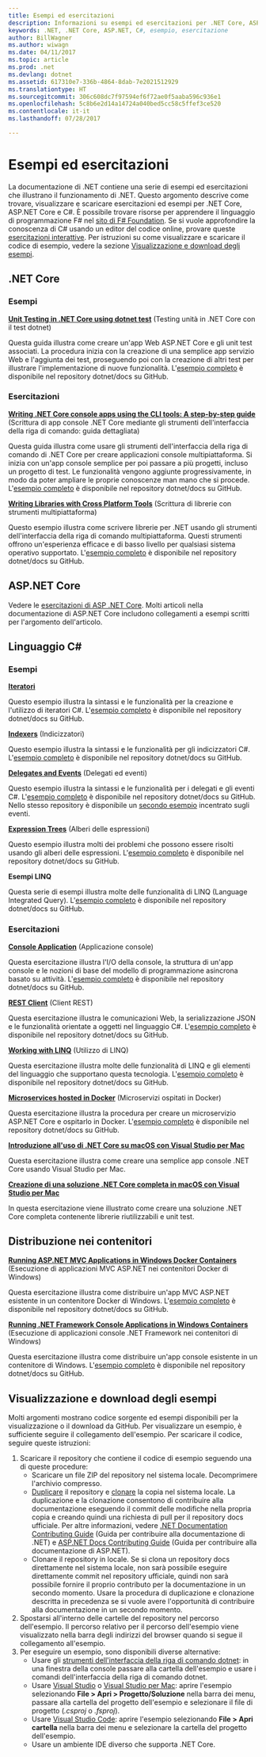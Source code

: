 ```yaml
---
title: Esempi ed esercitazioni
description: Informazioni su esempi ed esercitazioni per .NET Core, ASP.NET Core e il linguaggio C#, utili per l'apprendimento di .NET.
keywords: .NET, .NET Core, ASP.NET, C#, esempio, esercitazione
author: BillWagner
ms.author: wiwagn
ms.date: 04/11/2017
ms.topic: article
ms.prod: .net
ms.devlang: dotnet
ms.assetid: 617310e7-336b-4864-8dab-7e2021512929
ms.translationtype: HT
ms.sourcegitcommit: 306c608dc7f97594ef6f72ae0f5aaba596c936e1
ms.openlocfilehash: 5c8b6e2d14a14724a040bed5cc58c5ffef3ce520
ms.contentlocale: it-it
ms.lasthandoff: 07/28/2017

---
```


# <a name="samples-and-tutorials"></a>Esempi ed esercitazioni

La documentazione di .NET contiene una serie di esempi ed esercitazioni che illustrano il funzionamento di .NET. Questo argomento descrive come trovare, visualizzare e scaricare esercitazioni ed esempi per .NET Core, ASP.NET Core e C#. È possibile trovare risorse per apprendere il linguaggio di programmazione F# nel [sito di F# Foundation](http://fsharp.org/learn.html). Se si vuole approfondire la conoscenza di C# usando un editor del codice online, provare queste [esercitazioni interattive](http://go.microsoft.com/fwlink/p/?LinkId=817234). Per istruzioni su come visualizzare e scaricare il codice di esempio, vedere la sezione [Visualizzazione e download degli esempi](#viewing-and-downloading-samples).

## <a name="net-core"></a>.NET Core

### <a name="samples"></a>Esempi

**[Unit Testing in .NET Core using dotnet test](../core/testing/unit-testing-with-dotnet-test.md)** (Testing unità in .NET Core con il test dotnet)

Questa guida illustra come creare un'app Web ASP.NET Core e gli unit test associati. La procedura inizia con la creazione di una semplice app servizio Web e l'aggiunta dei test, proseguendo poi con la creazione di altri test per illustrare l'implementazione di nuove funzionalità. L'[esempio completo](https://github.com/dotnet/docs/tree/master/samples/core/getting-started/unit-testing-using-dotnet-test) è disponibile nel repository dotnet/docs su GitHub.

### <a name="tutorials"></a>Esercitazioni

**[Writing .NET Core console apps using the CLI tools: A step-by-step guide](../core/tutorials/using-with-xplat-cli.md)** (Scrittura di app console .NET Core mediante gli strumenti dell'interfaccia della riga di comando: guida dettagliata)

Questa guida illustra come usare gli strumenti dell'interfaccia della riga di comando di .NET Core per creare applicazioni console multipiattaforma. Si inizia con un'app console semplice per poi passare a più progetti, incluso un progetto di test. Le funzionalità vengono aggiunte progressivamente, in modo da poter ampliare le proprie conoscenze man mano che si procede. L'[esempio completo](https://github.com/dotnet/docs/tree/master/samples/core/console-apps) è disponibile nel repository dotnet/docs su GitHub.

**[Writing Libraries with Cross Platform Tools](../core/tutorials/libraries.md)** (Scrittura di librerie con strumenti multipiattaforma)

Questo esempio illustra come scrivere librerie per .NET usando gli strumenti dell'interfaccia della riga di comando multipiattaforma. Questi strumenti offrono un'esperienza efficace e di basso livello per qualsiasi sistema operativo supportato. L'[esempio completo](https://github.com/dotnet/docs/tree/master/samples/framework/libraries/frameworks-library) è disponibile nel repository dotnet/docs su GitHub.

## <a name="aspnet-core"></a>ASP.NET Core

Vedere le [esercitazioni di ASP .NET Core](/aspnet/core/tutorials/). Molti articoli nella documentazione di ASP.NET Core includono collegamenti a esempi scritti per l'argomento dell'articolo.

## <a name="c-language"></a>Linguaggio C#

### <a name="samples"></a>Esempi

**[Iteratori](../csharp/iterators.md)**

Questo esempio illustra la sintassi e le funzionalità per la creazione e l'utilizzo di iteratori C#. L'[esempio completo](https://github.com/dotnet/docs/tree/master/samples/csharp/iterators) è disponibile nel repository dotnet/docs su GitHub.

**[Indexers](../csharp/indexers.md)** (Indicizzatori)

Questo esempio illustra la sintassi e le funzionalità per gli indicizzatori C#. L'[esempio completo](https://github.com/dotnet/docs/tree/master/samples/csharp/indexers) è disponibile nel repository dotnet/docs su GitHub.

**[Delegates and Events](../csharp/delegates-events.md)** (Delegati ed eventi)

Questo esempio illustra la sintassi e le funzionalità per i delegati e gli eventi C#. L'[esempio completo](https://github.com/dotnet/docs/tree/master/samples/csharp/delegates-and-events) è disponibile nel repository dotnet/docs su GitHub. Nello stesso repository è disponibile un [secondo esempio](https://github.com/dotnet/docs/tree/master/samples/csharp/events) incentrato sugli eventi.

**[Expression Trees](../csharp/expression-trees.md)** (Alberi delle espressioni)

Questo esempio illustra molti dei problemi che possono essere risolti usando gli alberi delle espressioni. L'[esempio completo](https://github.com/dotnet/docs/tree/master/samples/csharp/expression-trees) è disponibile nel repository dotnet/docs su GitHub.

**Esempi LINQ**

Questa serie di esempi illustra molte delle funzionalità di LINQ (Language Integrated Query). L'[esempio completo](https://github.com/dotnet/docs/tree/master/samples/core/linq/csharp) è disponibile nel repository dotnet/docs su GitHub.

### <a name="tutorials"></a>Esercitazioni

**[Console Application](../csharp/tutorials/console-teleprompter.md)** (Applicazione console)

Questa esercitazione illustra l'I/O della console, la struttura di un'app console e le nozioni di base del modello di programmazione asincrona basato su attività. L'[esempio completo](https://github.com/dotnet/docs/tree/master/samples/csharp/getting-started/console-teleprompter) è disponibile nel repository dotnet/docs su GitHub.

**[REST Client](../csharp/tutorials/console-webapiclient.md)** (Client REST)

Questa esercitazione illustra le comunicazioni Web, la serializzazione JSON e le funzionalità orientate a oggetti nel linguaggio C#. L'[esempio completo](https://github.com/dotnet/docs/tree/master/samples/csharp/getting-started/console-webapiclient) è disponibile nel repository dotnet/docs su GitHub.

**[Working with LINQ](../csharp/tutorials/working-with-linq.md)** (Utilizzo di LINQ)

Questa esercitazione illustra molte delle funzionalità di LINQ e gli elementi del linguaggio che supportano questa tecnologia. L'[esempio completo](https://github.com/dotnet/docs/tree/master/samples/csharp/getting-started/console-linq) è disponibile nel repository dotnet/docs su GitHub.

**[Microservices hosted in Docker](../csharp/tutorials/microservices.md)** (Microservizi ospitati in Docker)

Questa esercitazione illustra la procedura per creare un microservizio ASP.NET Core e ospitarlo in Docker. L'[esempio completo](https://github.com/dotnet/docs/tree/master/samples/csharp/getting-started/WeatherMicroservice) è disponibile nel repository dotnet/docs su GitHub.

**[Introduzione all'uso di .NET Core su macOS con Visual Studio per Mac](../core/tutorials/using-on-mac-vs.md)**

Questa esercitazione illustra come creare una semplice app console .NET Core usando Visual Studio per Mac.

**[Creazione di una soluzione .NET Core completa in macOS con Visual Studio per Mac](../core/tutorials/using-on-mac-vs-full-solution.md)**

In questa esercitazione viene illustrato come creare una soluzione .NET Core completa contenente librerie riutilizzabili e unit test.

## <a name="deploying-to-containers"></a>Distribuzione nei contenitori

**[Running ASP.NET MVC Applications in Windows Docker Containers](../framework/docker/aspnetmvc.md)** (Esecuzione di applicazioni MVC ASP.NET nei contenitori Docker di Windows)

Questa esercitazione illustra come distribuire un'app MVC ASP.NET esistente in un contenitore Docker di Windows. L'[esempio completo](https://github.com/dotnet/docs/tree/master/samples/framework/docker/MVCRandomAnswerGenerator) è disponibile nel repository dotnet/docs su GitHub.

**[Running .NET Framework Console Applications in Windows Containers](../framework/docker/console.md)** (Esecuzione di applicazioni console .NET Framework nei contenitori di Windows)

Questa esercitazione illustra come distribuire un'app console esistente in un contenitore di Windows. L'[esempio completo](https://github.com/dotnet/docs/tree/master/samples/framework/docker/ConsoleRandomAnswerGenerator) è disponibile nel repository dotnet/docs su GitHub.

## <a name="viewing-and-downloading-samples"></a>Visualizzazione e download degli esempi

Molti argomenti mostrano codice sorgente ed esempi disponibili per la visualizzazione o il download da GitHub. Per visualizzare un esempio, è sufficiente seguire il collegamento dell'esempio. Per scaricare il codice, seguire queste istruzioni:

1. Scaricare il repository che contiene il codice di esempio seguendo una di queste procedure:
   * Scaricare un file ZIP del repository nel sistema locale. Decomprimere l'archivio compresso.
   * [Duplicare](https://help.github.com/articles/fork-a-repo/) il repository e [clonare](https://help.github.com/articles/cloning-a-repository/) la copia nel sistema locale. La duplicazione e la clonazione consentono di contribuire alla documentazione eseguendo il commit delle modifiche nella propria copia e creando quindi una richiesta di pull per il repository docs ufficiale. Per altre informazioni, vedere [.NET Documentation Contributing Guide](https://github.com/dotnet/docs/blob/master/CONTRIBUTING.md) (Guida per contribuire alla documentazione di .NET) e [ASP.NET Docs Contributing Guide](https://github.com/aspnet/Docs/blob/master/CONTRIBUTING.md) (Guida per contribuire alla documentazione di ASP.NET).
   * Clonare il repository in locale. Se si clona un repository docs direttamente nel sistema locale, non sarà possibile eseguire direttamente commit nel repository ufficiale, quindi non sarà possibile fornire il proprio contributo per la documentazione in un secondo momento. Usare la procedura di duplicazione e clonazione descritta in precedenza se si vuole avere l'opportunità di contribuire alla documentazione in un secondo momento.
1. Spostarsi all'interno delle cartelle del repository nel percorso dell'esempio. Il percorso relativo per il percorso dell'esempio viene visualizzato nella barra degli indirizzi del browser quando si segue il collegamento all'esempio.
1. Per eseguire un esempio, sono disponibili diverse alternative:
   * Usare gli [strumenti dell'interfaccia della riga di comando dotnet](../core/tools/index.md): in una finestra della console passare alla cartella dell'esempio e usare i comandi dell'interfaccia della riga di comando dotnet.
   * Usare [Visual Studio](https://www.visualstudio.com/) o [Visual Studio per Mac](https://www.visualstudio.com/vs/visual-studio-mac/): aprire l'esempio selezionando **File > Apri > Progetto/Soluzione** nella barra dei menu, passare alla cartella del progetto dell'esempio e selezionare il file di progetto (*.csproj* o *.fsproj*).
   * Usare [Visual Studio Code](https://code.visualstudio.com/): aprire l'esempio selezionando **File > Apri cartella** nella barra dei menu e selezionare la cartella del progetto dell'esempio.
   * Usare un ambiente IDE diverso che supporta .NET Core.

